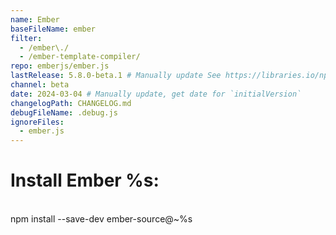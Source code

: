 ```yaml
---
name: Ember
baseFileName: ember
filter:
  - /ember\./
  - /ember-template-compiler/
repo: emberjs/ember.js
lastRelease: 5.8.0-beta.1 # Manually update See https://libraries.io/npm/ember-source throughout
channel: beta
date: 2024-03-04 # Manually update, get date for `initialVersion`
changelogPath: CHANGELOG.md
debugFileName: .debug.js
ignoreFiles:
  - ember.js
---
```


# Install Ember %s:

<br>
npm install --save-dev ember-source@~%s

